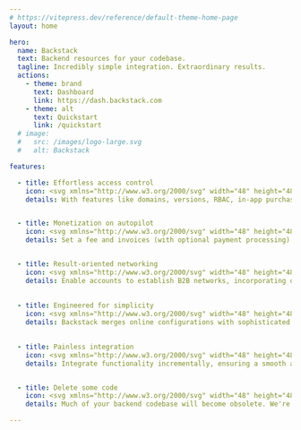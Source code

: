```yaml
---
# https://vitepress.dev/reference/default-theme-home-page
layout: home

hero:
  name: Backstack
  text: Backend resources for your codebase.
  tagline: Incredibly simple integration. Extraordinary results.
  actions:
    - theme: brand
      text: Dashboard
      link: https://dash.backstack.com
    - theme: alt
      text: Quickstart
      link: /quickstart
  # image:
  #   src: /images/logo-large.svg
  #   alt: Backstack

features:

  - title: Effortless access control
    icon: <svg xmlns="http://www.w3.org/2000/svg" width="48" height="48" viewBox="0 0 48 48"><title>configuration-tools</title><g><path d="M40 3H8C5.23858 3 3 5.23858 3 8V40C3 42.7614 5.23858 45 8 45H40C42.7614 45 45 42.7614 45 40V8C45 5.23858 42.7614 3 40 3Z" fill="url(#nc-ui-4-0_linear_143_49)"></path> <path d="M38 15H10C9.448 15 9 14.552 9 14C9 13.448 9.448 13 10 13H38C38.552 13 39 13.448 39 14C39 14.552 38.552 15 38 15Z" fill="url(#nc-ui-4-1_linear_143_49)"></path> <path d="M38 25H10C9.448 25 9 24.552 9 24C9 23.448 9.448 23 10 23H38C38.552 23 39 23.448 39 24C39 24.552 38.552 25 38 25Z" fill="url(#nc-ui-4-2_linear_143_49)"></path> <path d="M38 35H10C9.448 35 9 34.552 9 34C9 33.448 9.448 33 10 33H38C38.552 33 39 33.448 39 34C39 34.552 38.552 35 38 35Z" fill="url(#nc-ui-4-3_linear_143_49)"></path> <path d="M33 19C32.448 19 32 18.552 32 18V10C32 9.448 32.448 9 33 9C33.552 9 34 9.448 34 10V18C34 18.552 33.552 19 33 19Z" fill="url(#nc-ui-4-4_linear_143_49)"></path> <path d="M15 29C14.448 29 14 28.552 14 28V20C14 19.448 14.448 19 15 19C15.552 19 16 19.448 16 20V28C16 28.552 15.552 29 15 29Z" fill="url(#nc-ui-4-5_linear_143_49)"></path> <path d="M33 39C32.448 39 32 38.552 32 38V30C32 29.448 32.448 29 33 29C33.552 29 34 29.448 34 30V38C34 38.552 33.552 39 33 39Z" fill="url(#nc-ui-4-6_linear_143_49)"></path> <defs> <linearGradient id="nc-ui-4-0_linear_143_49" x1="24" y1="3" x2="24" y2="45" gradientUnits="userSpaceOnUse"> <stop stop-color="#4480A7"></stop> <stop offset="1" stop-color="#32597C"></stop> </linearGradient> <linearGradient id="nc-ui-4-1_linear_143_49" x1="9" y1="14" x2="39" y2="14" gradientUnits="userSpaceOnUse"> <stop stop-color="#32597C"></stop> <stop offset="1" stop-color="#203B50"></stop> </linearGradient> <linearGradient id="nc-ui-4-2_linear_143_49" x1="9" y1="24" x2="39" y2="24" gradientUnits="userSpaceOnUse"> <stop stop-color="#32597C"></stop> <stop offset="1" stop-color="#203B50"></stop> </linearGradient> <linearGradient id="nc-ui-4-3_linear_143_49" x1="9" y1="34" x2="39" y2="34" gradientUnits="userSpaceOnUse"> <stop stop-color="#32597C"></stop> <stop offset="1" stop-color="#203B50"></stop> </linearGradient> <linearGradient id="nc-ui-4-4_linear_143_49" x1="33" y1="9" x2="33" y2="19" gradientUnits="userSpaceOnUse"> <stop stop-color="#C5DCE7"></stop> <stop offset="1" stop-color="#80B0CB"></stop> </linearGradient> <linearGradient id="nc-ui-4-5_linear_143_49" x1="15" y1="19" x2="15" y2="29" gradientUnits="userSpaceOnUse"> <stop stop-color="#C5DCE7"></stop> <stop offset="1" stop-color="#80B0CB"></stop> </linearGradient> <linearGradient id="nc-ui-4-6_linear_143_49" x1="33" y1="29" x2="33" y2="39" gradientUnits="userSpaceOnUse"> <stop stop-color="#C5DCE7"></stop> <stop offset="1" stop-color="#80B0CB"></stop> </linearGradient> </defs></g></svg>
    details: With features like domains, versions, RBAC, in-app purchases, and more, all simultaneously validated with a single function.


  - title: Monetization on autopilot
    icon: <svg xmlns="http://www.w3.org/2000/svg" width="48" height="48" viewBox="0 0 48 48"><title>chart-growth</title><g><path fill="#72C472" d="M25,23h-8c-0.55225,0-1,0.44775-1,1v18c0,0.55225,0.44775,1,1,1h8c0.55225,0,1-0.44775,1-1V24 C26,23.44775,25.55225,23,25,23z"></path> <path fill="#9EDB9E" d="M11,31H3c-0.55225,0-1,0.44775-1,1v10c0,0.55225,0.44775,1,1,1h8c0.55225,0,1-0.44775,1-1V32 C12,31.44775,11.55225,31,11,31z"></path> <path fill="#4DA34D" d="M44.74316,15.33105l-9-10c-0.37891-0.42188-1.10742-0.42188-1.48633,0l-9,10 c-0.26416,0.29346-0.33105,0.71484-0.17041,1.07568S25.60498,17,26,17h4v25c0,0.55225,0.44775,1,1,1h8c0.55225,0,1-0.44775,1-1V17h4 c0.39502,0,0.75293-0.23242,0.91357-0.59326S45.00732,15.62451,44.74316,15.33105z"></path></g></svg>
    details: Set a fee and invoices (with optional payment processing) are handled automatically, requiring no extra effort on your behalf.


  - title: Result-oriented networking
    icon: <svg xmlns="http://www.w3.org/2000/svg" width="48" height="48" viewBox="0 0 48 48"><title>network-communication</title><g><path d="M17.836 17.806C18.46 18.595 18.961 19.473 19.323 20.411L32.834 12.711C35.432 15.536 39.828 15.72 42.653 13.122C45.478 10.524 45.662 6.12798 43.064 3.30298C40.466 0.477982 36.07 0.293982 33.245 2.89198C31.255 4.72198 30.507 7.54098 31.328 10.117L17.836 17.806Z" fill="url(#nc-ui-3-0_linear_119_81)"></path> <path d="M38 33C36.032 33.001 34.155 33.834 32.834 35.293L19.323 27.593C18.961 28.531 18.46 29.409 17.836 30.198L31.328 37.891C30.163 41.577 32.207 45.51 35.894 46.675C39.581 47.84 43.513 45.796 44.678 42.109C45.843 38.423 43.799 34.49 40.112 33.325C39.429 33.109 38.717 32.999 38 33Z" fill="url(#nc-ui-3-1_linear_119_81)"></path> <path d="M10 32C5.582 32 2 28.418 2 24C2 19.582 5.582 16 10 16C14.418 16 18 19.582 18 24C17.995 28.416 14.416 31.995 10 32ZM10 18C6.686 18 4 20.686 4 24C4 27.314 6.686 30 10 30C13.314 30 16 27.314 16 24C15.997 20.688 13.312 18.003 10 18Z" fill="url(#nc-ui-3-2_linear_119_81)"></path> <defs> <linearGradient id="nc-ui-3-0_linear_119_81" x1="31.3671" y1="1.05774" x2="31.3671" y2="20.411" gradientUnits="userSpaceOnUse"> <stop stop-color="#F77CC6"></stop> <stop offset="1" stop-color="#E642A3"></stop> </linearGradient> <linearGradient id="nc-ui-3-1_linear_119_81" x1="31.4206" y1="27.593" x2="31.4206" y2="47.0023" gradientUnits="userSpaceOnUse"> <stop stop-color="#F77CC6"></stop> <stop offset="1" stop-color="#E642A3"></stop> </linearGradient> <linearGradient id="nc-ui-3-2_linear_119_81" x1="10" y1="16" x2="10" y2="32" gradientUnits="userSpaceOnUse"> <stop stop-color="#FEE7F5"></stop> <stop offset="1" stop-color="#FBB0DD"></stop> </linearGradient> </defs></g></svg>
    details: Enable accounts to establish B2B networks, incorporating optional revenue-sharing models to foster mutually advantageous relationships.
 
 
  - title: Engineered for simplicity
    icon: <svg xmlns="http://www.w3.org/2000/svg" width="48" height="48" viewBox="0 0 48 48"><title>compass</title><g><path fill="#8C8C8C" d="M40,30H8c-0.552,0-1-0.448-1-1s0.448-1,1-1h32c0.552,0,1,0.448,1,1S40.552,30,40,30z"></path> <path fill="#444444" d="M19.103,13.011c-0.398-0.042-0.798,0.154-0.991,0.53l-16,31c-0.187,0.361-0.136,0.8,0.129,1.109 C2.434,45.876,2.713,46,3,46c0.106,0,0.212-0.017,0.316-0.051l6-2c0.247-0.083,0.452-0.257,0.571-0.488l13.74-26.498 C21.383,16.794,19.546,15.167,19.103,13.011z"></path> <path fill="#8C8C8C" d="M24,8c-0.552,0-1-0.448-1-1V2c0-0.552,0.448-1,1-1s1,0.448,1,1v5C25,7.552,24.552,8,24,8z"></path> <path fill="#444444" d="M45.889,44.542l-16-31c-0.194-0.376-0.593-0.572-0.991-0.53c-0.443,2.156-2.281,3.783-4.525,3.951 l13.74,26.498c0.12,0.231,0.325,0.406,0.571,0.488l6,2C44.788,45.983,44.894,46,45,46c0.287,0,0.566-0.124,0.76-0.35 C46.024,45.341,46.075,44.903,45.889,44.542z"></path> <path fill="#B3B3B3" d="M24,34c-0.552,0-1-0.448-1-1v-8c0-0.552,0.448-1,1-1s1,0.448,1,1v8C25,33.552,24.552,34,24,34z"></path> <path fill="#B3B3B3" d="M24,18c-3.309,0-6-2.691-6-6s2.691-6,6-6s6,2.691,6,6S27.309,18,24,18z M24,8c-2.206,0-4,1.794-4,4 s1.794,4,4,4s4-1.794,4-4S26.206,8,24,8z"></path></g></svg>
    details: Backstack merges online configurations with sophisticated API session management to provide a distinctive mix of metrics and functionality.

  
  - title: Painless integration
    icon: <svg xmlns="http://www.w3.org/2000/svg" width="48" height="48" viewBox="0 0 48 48"><title>selection</title><g><path fill="#43A6DD" d="M12,13H2c-0.552,0-1-0.448-1-1V2c0-0.552,0.448-1,1-1h10c0.552,0,1,0.448,1,1v10C13,12.552,12.552,13,12,13z "></path> <path fill="#43A6DD" d="M29,13H19c-0.552,0-1-0.448-1-1V2c0-0.552,0.448-1,1-1h10c0.552,0,1,0.448,1,1v10C30,12.552,29.552,13,29,13 z"></path> <path fill="#43A6DD" d="M29,30H19c-0.552,0-1-0.448-1-1V19c0-0.552,0.448-1,1-1h10c0.552,0,1,0.448,1,1v10 C30,29.552,29.552,30,29,30z"></path> <path fill="#B3B3B3" d="M27,45h-6c-0.552,0-1-0.448-1-1v-6c0-0.552,0.448-1,1-1h6c0.552,0,1,0.448,1,1v6C28,44.552,27.552,45,27,45z "></path> <path fill="#B3B3B3" d="M44,45h-6c-0.552,0-1-0.448-1-1v-6c0-0.552,0.448-1,1-1h6c0.552,0,1,0.448,1,1v6C45,44.552,44.552,45,44,45z "></path> <path fill="#B3B3B3" d="M44,28h-6c-0.552,0-1-0.448-1-1v-6c0-0.552,0.448-1,1-1h6c0.552,0,1,0.448,1,1v6C45,27.552,44.552,28,44,28z "></path> <path fill="#43A6DD" d="M46,13H36c-0.552,0-1-0.448-1-1V2c0-0.552,0.448-1,1-1h10c0.552,0,1,0.448,1,1v10C47,12.552,46.552,13,46,13 z"></path> <path fill="#43A6DD" d="M12,30H2c-0.552,0-1-0.448-1-1V19c0-0.552,0.448-1,1-1h10c0.552,0,1,0.448,1,1v10C13,29.552,12.552,30,12,30 z"></path> <path fill="#43A6DD" d="M12,47H2c-0.552,0-1-0.448-1-1V36c0-0.552,0.448-1,1-1h10c0.552,0,1,0.448,1,1v10C13,46.552,12.552,47,12,47 z"></path></g></svg>
    details: Integrate functionality incrementally, ensuring a smooth and controlled transition without disrupting your current workflow.


  - title: Delete some code
    icon: <svg xmlns="http://www.w3.org/2000/svg" width="48" height="48" viewBox="0 0 48 48"><title>trash</title><g><path d="M8 12V42C8 44.761 10.239 47 13 47H35C37.761 47 40 44.761 40 42V12H8Z" fill="url(#nc-ui-2-0_linear_103_2)"></path> <path d="M44 7H31.72L29.948 1.684C29.812 1.276 29.43 1 29 1H19C18.57 1 18.188 1.276 18.052 1.684L16.28 7H4C3.448 7 3 7.448 3 8V11C3 11.552 3.448 12 4 12H44C44.552 12 45 11.552 45 11V8C45 7.448 44.552 7 44 7Z" fill="url(#nc-ui-2-1_linear_103_2)"></path> <path d="M17 38C17 38.552 16.552 39 16 39C15.448 39 15 38.552 15 38V21C15 20.448 15.448 20 16 20C16.552 20 17 20.448 17 21V38Z" fill="url(#nc-ui-2-2_linear_103_2)"></path> <path d="M25 38C25 38.552 24.552 39 24 39C23.448 39 23 38.552 23 38V21C23 20.448 23.448 20 24 20C24.552 20 25 20.448 25 21V38Z" fill="url(#nc-ui-2-3_linear_103_2)"></path> <path d="M33 38C33 38.552 32.552 39 32 39C31.448 39 31 38.552 31 38V21C31 20.448 31.448 20 32 20C32.552 20 33 20.448 33 21V38Z" fill="url(#nc-ui-2-4_linear_103_2)"></path> <path opacity="0.15" d="M40 12H8V14H40V12Z" fill="black"></path> <defs> <linearGradient id="nc-ui-2-0_linear_103_2" x1="24" y1="12" x2="24" y2="47" gradientUnits="userSpaceOnUse"> <stop stop-color="#FF666D"></stop> <stop offset="1" stop-color="#E0211F"></stop> </linearGradient> <linearGradient id="nc-ui-2-1_linear_103_2" x1="24" y1="1" x2="24" y2="12" gradientUnits="userSpaceOnUse"> <stop stop-color="#FFD6DA"></stop> <stop offset="1" stop-color="#FF9EA8"></stop> </linearGradient> <linearGradient id="nc-ui-2-2_linear_103_2" x1="16" y1="20" x2="16" y2="39" gradientUnits="userSpaceOnUse"> <stop stop-color="#FF9EA8"></stop> <stop offset="1" stop-color="#FF666D"></stop> </linearGradient> <linearGradient id="nc-ui-2-3_linear_103_2" x1="24" y1="20" x2="24" y2="39" gradientUnits="userSpaceOnUse"> <stop stop-color="#FF9EA8"></stop> <stop offset="1" stop-color="#FF666D"></stop> </linearGradient> <linearGradient id="nc-ui-2-4_linear_103_2" x1="32" y1="20" x2="32" y2="39" gradientUnits="userSpaceOnUse"> <stop stop-color="#FF9EA8"></stop> <stop offset="1" stop-color="#FF666D"></stop> </linearGradient> </defs></g></svg>
    details: Much of your backend codebase will become obsolete. We're sure it was some awesome code! We're here if you need us.

---
```



<style>
/*
:root {
  --vp-home-hero-name-color: transparent;
  --vp-home-hero-name-background: -webkit-linear-gradient(120deg, #bd34fe 30%, #41d1ff);

  --vp-home-hero-image-background-image: linear-gradient(-45deg, #bd34fe 50%, #47caff 50%);
  --vp-home-hero-image-filter: blur(44px);
}

@media (min-width: 640px) {
  :root {
    --vp-home-hero-image-filter: blur(56px);
  }
}

@media (min-width: 960px) {
  :root {
    --vp-home-hero-image-filter: blur(68px);
  }
}
*/
</style>
